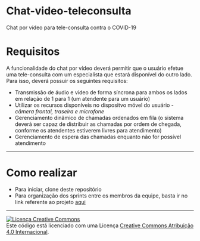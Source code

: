 # Chat-video-teleconsulta
Chat por vídeo para tele-consulta contra o COVID-19

# Requisitos

A funcionalidade do chat por vídeo deverá permitir que o usuário efetue uma tele-consulta com um especialista que estará disponível do outro lado. Para isso, deverá possuir os seguintes requisitos:

* Transmissão de áudio e vídeo de forma síncrona para ambos os lados em relação de 1 para 1 (um atendente para um usuário)
* Utilizar os recursos disponíveis no dispositvo móvel do usuário - _câmera frontal, traseira e microfone_
* Gerenciamento dinâmico de chamadas ordenados em fila (o sistema deverá ser capaz de distribuir as chamadas por ordem de chegada, conforme os atendentes estiverem livres para atendimento)
* Gerenciamento de espera das chamadas enquanto não for possível atendimento

---

# Como realizar

* Para iniciar, clone deste repositório
* Para organização dos sprints entre os membros da equipe, basta ir no link referente ao projeto [aqui](https://github.com/eagle-id/chat-video-teleconsulta/projects/1) 

---

<a rel="license" href="http://creativecommons.org/licenses/by/4.0/"><img alt="Licença Creative Commons" style="border-width:0" src="https://i.creativecommons.org/l/by/4.0/88x31.png" /></a><br />Este código está licenciado com uma Licença <a rel="license" href="http://creativecommons.org/licenses/by/4.0/">Creative Commons Atribuição 4.0 Internacional</a>.
